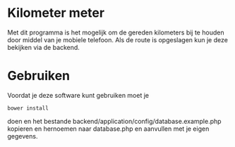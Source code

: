 # Kilometer meter

Met dit programma is het mogelijk om de gereden kilometers bij te houden door middel van je mobiele telefoon. Als de route is opgeslagen kun je deze bekijken via de backend.

# Gebruiken

Voordat je deze software kunt gebruiken moet je

    bower install

doen en het bestande backend/application/config/database.example.php kopieren en hernoemen naar database.php en aanvullen met je eigen gegevens.
